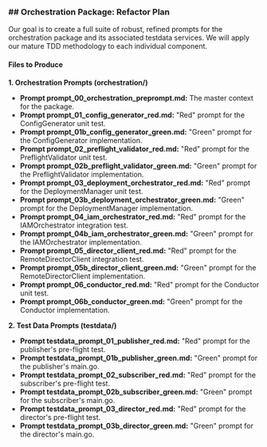 ### **\#\# Orchestration Package: Refactor Plan**

Our goal is to create a full suite of robust, refined prompts for the orchestration package and its associated testdata services. We will apply our mature TDD methodology to each individual component.

#### **Files to Produce**

**1\. Orchestration Prompts (orchestration/)**

* **Prompt prompt\_00\_orchestration\_preprompt.md:** The master context for the package.
* **Prompt prompt\_01\_config\_generator\_red.md:** "Red" prompt for the ConfigGenerator unit test.
* **Prompt prompt\_01b\_config\_generator\_green.md:** "Green" prompt for the ConfigGenerator implementation.
* **Prompt prompt\_02\_preflight\_validator\_red.md:** "Red" prompt for the PreflightValidator unit test.
* **Prompt prompt\_02b\_preflight\_validator\_green.md:** "Green" prompt for the PreflightValidator implementation.
* **Prompt prompt\_03\_deployment\_orchestrator\_red.md:** "Red" prompt for the DeploymentManager unit test.
* **Prompt prompt\_03b\_deployment\_orchestrator\_green.md:** "Green" prompt for the DeploymentManager implementation.
* **Prompt prompt\_04\_iam\_orchestrator\_red.md:** "Red" prompt for the IAMOrchestrator integration test.
* **Prompt prompt\_04b\_iam\_orchestrator\_green.md:** "Green" prompt for the IAMOrchestrator implementation.
* **Prompt prompt\_05\_director\_client\_red.md:** "Red" prompt for the RemoteDirectorClient integration test.
* **Prompt prompt\_05b\_director\_client\_green.md:** "Green" prompt for the RemoteDirectorClient implementation.
* **Prompt prompt\_06\_conductor\_red.md:** "Red" prompt for the Conductor unit test.
* **Prompt prompt\_06b\_conductor\_green.md:** "Green" prompt for the Conductor implementation.

**2\. Test Data Prompts (testdata/)**

* **Prompt testdata\_prompt\_01\_publisher\_red.md:** "Red" prompt for the publisher's pre-flight test.
* **Prompt testdata\_prompt\_01b\_publisher\_green.md:** "Green" prompt for the publisher's main.go.
* **Prompt testdata\_prompt\_02\_subscriber\_red.md:** "Red" prompt for the subscriber's pre-flight test.
* **Prompt testdata\_prompt\_02b\_subscriber\_green.md:** "Green" prompt for the subscriber's main.go.
* **Prompt testdata\_prompt\_03\_director\_red.md:** "Red" prompt for the director's pre-flight test.
* **Prompt testdata\_prompt\_03b\_director\_green.md:** "Green" prompt for the director's main.go.